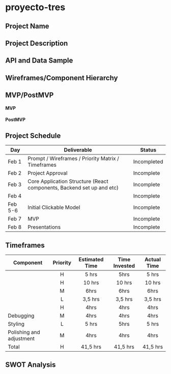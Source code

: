 # proyecto-tres
## Project Name



## Project Description



## API and Data Sample



## Wireframes/Component Hierarchy



## MVP/PostMVP

#### MVP


#### PostMVP



## Project Schedule

| Day       | Deliverable                                                      | Status     |
| --------- | ---------------------------------------------------------------- | ---------- |
| Feb 1     | Prompt / Wireframes / Priority Matrix / Timeframes               | Incompleted|
| Feb 2     | Project Approval                                                 | Incomplete |
| Feb 3     | Core Application Structure (React components, Backend set up and etc)| Incomplete |
| Feb 4     |                                            | Incomplete |
| Feb 5-6   | Initial Clickable Model                                          | Incomplete |
| Feb 7     | MVP                                                              | Incomplete |
| Feb 8     | Presentations                                                    | Incomplete |

## Timeframes

| Component                               | Priority | Estimated Time | Time Invested | Actual Time |
| --------------------------------------- | :------: | :------------: | :-----------: | :---------: |
|           |    H     |     5 hrs      |     5hrs      |    5 hrs    |
|              |    H     |     10 hrs     |    10 hrs     |   10 hrs    |
|                     |    M     |      6hrs      |     6hrs      |    6hrs     |
|                           |    L     |    3,5 hrs     |    3,5 hrs    |   3,5 hrs   |
|                        |    H     |      4hrs      |     4hrs      |    4hrs     |
| Debugging                               |    M     |      4hrs      |     4hrs      |    4hrs     |
| Styling                                 |    L     |     5 hrs      |     5hrs      |    5 hrs    |
| Polishing and adjustment                |    M     |      4hrs      |     4hrs      |    4hrs     |
| Total                                   |    H     |    41,5 hrs    |   41,5 hrs    |  41,5 hrs   |

## SWOT Analysis
